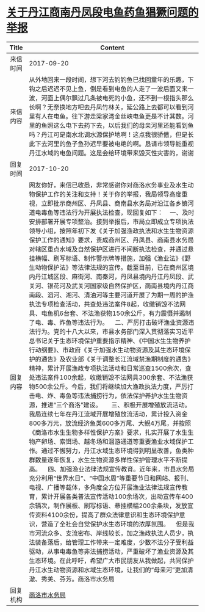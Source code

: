 # <a href="http://www.shangluo.gov.cn/zmhd/ldxxxx.jsp?urltype=leadermail.LeaderMailContentUrl&wbtreeid=1112&leadermailid=4344">关于丹江商南丹凤段电鱼药鱼猖獗问题的举报</a>
|Title|Content|
|:---:|---|
|来信时间|2017-09-20|
|来信内容|从外地回来一段时间，想下河去钓钓鱼已找回童年的乐趣，下钩之后迟迟不见上鱼，倒是看到电鱼的人走了一波后面又来一波，河面上偶尔飘过几条被电死的小鱼，还不到一根指头那么长啊？无奈换地方吧去丹凤竹林关，延公路上去都可以看到河里有人在电鱼。往下游走梁家湾金丝峡电鱼更是不计其数。河里的鱼照这么电下去药下去，以后我们的母亲河里还能看到鱼吗？丹江可是南水北调水源保护地啊！这点我很骄傲，但是长此下去河里的鱼子鱼孙迟早要被电绝的啊。恳请市领导能重视丹江水域的电鱼问题。这是会给环境带来毁灭性灾害的，谢谢|
|回复时间|2017-10-20|
|回复内容|网友你好，来信已收悉，非常感谢你对商洛水务事业及水生动物保护工作的关注和支持！关于你的举报，我局领导高度重视，立即批示商州区、丹凤县、商南县水务局对沿江各乡镇河道电毒鱼等违法行为开展执法检查，现回复如下：    一、及时安排部署开展专项整治。接到举报后，市局立即成立专项执法领导小组，按照年初下发《关于加强渔政执法和水生生物资源保护工作的通知》要求，责成商州区、丹凤县、商南县水务局对辖区重点水域及自然保护区进行不间断执法检查，并通过悬挂横幅、刷写标语、制作警示牌等措施，加强《渔业法》《野生动物保护法》等法律法规的宣传。截至目前，已在商州区境内丹江城区段、麻街河、南秦河，丹凤县境内丹江丹凤段、武关河、银花河及武关河国家级自然保护区，商南县境内丹江商南段、滔河、湘河、清油河等主要河道开展了为期一周的护渔执法专项检查活动，共查处违法案件8起，收缴销毁不法网具、电鱼机6台套、不法渔获物150余公斤，有力震慑并遏制了电、毒、炸鱼等违法行为。    二、严厉打击破坏渔业资源违法行为。党的十八大以来，市县水务部门深入贯彻落实习近平总书记关于生态环境保护重要指示精神、《中国水生生物养护行动纲要》、市政府《关于加强水生动物资源及其生态环境保护的通告》及农业部《关于调整长江流域禁渔期制度的通告》精神，累计开展渔政专项执法活动和日常巡查1500余次，查处违法案件100余起，收缴销毁不法网具300余套、不法渔获物500余公斤。今后，我们将继续加大渔政执法力度，严厉打击电、炸、毒鱼等违法捕捞行为，依法保护养护水生生物资源，推进“三个商洛”建设。      三、积极开展增殖放流活动。我局连续七年在丹江流域开展增殖放流活动，累计投入资金800多万元，放流经济鱼类600多万尾、大鲵4万尾，并按照《商洛市水生生物多样性保护方案》要求，扎实开展了水生生物产卵场、索饵场、越冬场和洄游通道等重要渔业水域保护工作。通过不懈努力，丹江水域生态环境得到明显改善，鱼类种群数量逐年恢复，水生生物资源多样性保护管理水平不断提高。    四、加强渔业法律法规宣传教育。近年来，市县水务局充分利用“世界水日”、“中国水周”等重要节日和网站、报刊、电视、广播等载体，多角度全方位开展渔业法律法规宣传教育，累计开展各类普法宣传活动100余场次，出动宣传车400余辆次，制作展板、刷写标语、悬挂横幅200余条块，发放宣传资料4100余份，提高了群众法律意识和生态环境保护意识，营造了全社会自觉保护水生态环境的浓厚氛围。    但是我市河流众多、支流密布、岸线较长，加之渔政执法人员少，执法装备落后，给管理工作带来一定难度，少数不法分子受利益驱动，从事电毒鱼等非法捕捞活动，严重破坏了渔业资源及其生态环境。在此呼吁，希望广大市民朋友从我做起，共同保护丹江水生动物资源和水域生态环境，让我们的“母亲河”更加清澈、秀美、芬芳。商洛市水务局|
|回复机构|<a href="../../categories/agencies/商洛市水务局.md">商洛市水务局</a>|
